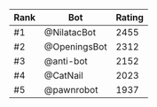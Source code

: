 Rank|Bot|Rating
---|---|---
#1|@NilatacBot|2455
#2|@OpeningsBot|2312
#3|@anti-bot|2152
#4|@CatNail|2023
#5|@pawnrobot|1937
